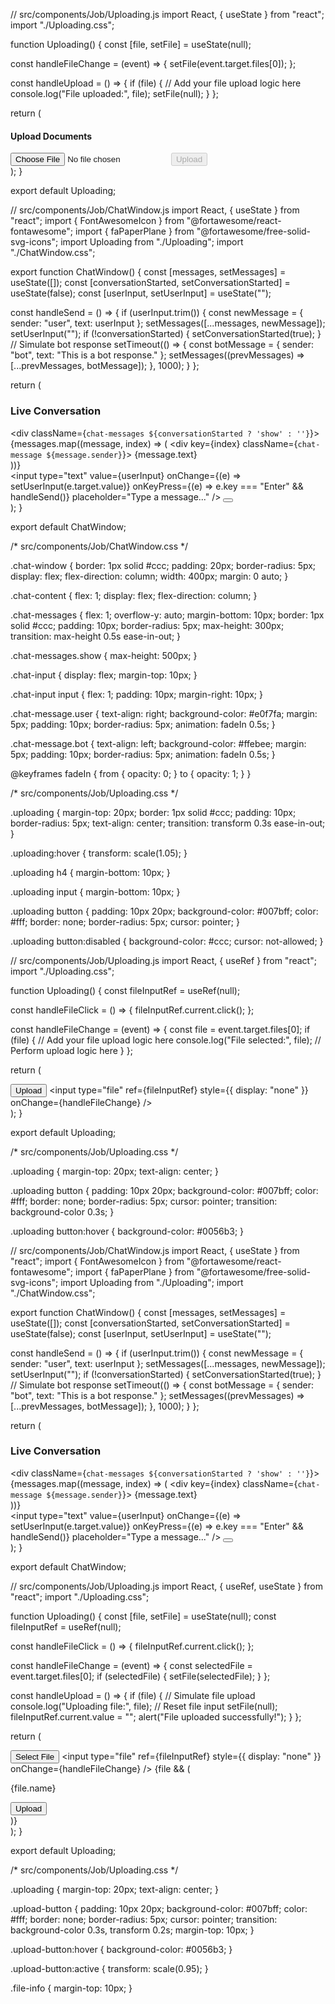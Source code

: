// src/components/Job/Uploading.js
import React, { useState } from "react";
import "./Uploading.css";

function Uploading() {
  const [file, setFile] = useState(null);

  const handleFileChange = (event) => {
    setFile(event.target.files[0]);
  };

  const handleUpload = () => {
    if (file) {
      // Add your file upload logic here
      console.log("File uploaded:", file);
      setFile(null);
    }
  };

  return (
    <div className="uploading">
      <h4>Upload Documents</h4>
      <input type="file" onChange={handleFileChange} />
      <button onClick={handleUpload} disabled={!file}>
        Upload
      </button>
    </div>
  );
}

export default Uploading;



// src/components/Job/ChatWindow.js
import React, { useState } from "react";
import { FontAwesomeIcon } from "@fortawesome/react-fontawesome";
import { faPaperPlane } from "@fortawesome/free-solid-svg-icons";
import Uploading from "./Uploading";
import "./ChatWindow.css";

export function ChatWindow() {
  const [messages, setMessages] = useState([]);
  const [conversationStarted, setConversationStarted] = useState(false);
  const [userInput, setUserInput] = useState("");

  const handleSend = () => {
    if (userInput.trim()) {
      const newMessage = { sender: "user", text: userInput };
      setMessages([...messages, newMessage]);
      setUserInput("");
      if (!conversationStarted) {
        setConversationStarted(true);
      }
      // Simulate bot response
      setTimeout(() => {
        const botMessage = { sender: "bot", text: "This is a bot response." };
        setMessages((prevMessages) => [...prevMessages, botMessage]);
      }, 1000);
    }
  };

  return (
    <div className="chat-window">
      <div className="chat-content">
        <h3>Live Conversation</h3>
        <div className={`chat-messages ${conversationStarted ? 'show' : ''}`}>
          {messages.map((message, index) => (
            <div key={index} className={`chat-message ${message.sender}`}>
              {message.text}
            </div>
          ))}
        </div>
        <div className="chat-input">
          <input
            type="text"
            value={userInput}
            onChange={(e) => setUserInput(e.target.value)}
            onKeyPress={(e) => e.key === "Enter" && handleSend()}
            placeholder="Type a message..."
          />
          <button onClick={handleSend}>
            <FontAwesomeIcon icon={faPaperPlane} />
          </button>
        </div>
      </div>
      <Uploading />
    </div>
  );
}

export default ChatWindow;






/* src/components/Job/ChatWindow.css */

.chat-window {
  border: 1px solid #ccc;
  padding: 20px;
  border-radius: 5px;
  display: flex;
  flex-direction: column;
  width: 400px;
  margin: 0 auto;
}

.chat-content {
  flex: 1;
  display: flex;
  flex-direction: column;
}

.chat-messages {
  flex: 1;
  overflow-y: auto;
  margin-bottom: 10px;
  border: 1px solid #ccc;
  padding: 10px;
  border-radius: 5px;
  max-height: 300px;
  transition: max-height 0.5s ease-in-out;
}

.chat-messages.show {
  max-height: 500px;
}

.chat-input {
  display: flex;
  margin-top: 10px;
}

.chat-input input {
  flex: 1;
  padding: 10px;
  margin-right: 10px;
}

.chat-message.user {
  text-align: right;
  background-color: #e0f7fa;
  margin: 5px;
  padding: 10px;
  border-radius: 5px;
  animation: fadeIn 0.5s;
}

.chat-message.bot {
  text-align: left;
  background-color: #ffebee;
  margin: 5px;
  padding: 10px;
  border-radius: 5px;
  animation: fadeIn 0.5s;
}

@keyframes fadeIn {
  from {
    opacity: 0;
  }
  to {
    opacity: 1;
  }
}

/* src/components/Job/Uploading.css */

.uploading {
  margin-top: 20px;
  border: 1px solid #ccc;
  padding: 10px;
  border-radius: 5px;
  text-align: center;
  transition: transform 0.3s ease-in-out;
}

.uploading:hover {
  transform: scale(1.05);
}

.uploading h4 {
  margin-bottom: 10px;
}

.uploading input {
  margin-bottom: 10px;
}

.uploading button {
  padding: 10px 20px;
  background-color: #007bff;
  color: #fff;
  border: none;
  border-radius: 5px;
  cursor: pointer;
}

.uploading button:disabled {
  background-color: #ccc;
  cursor: not-allowed;
}





// src/components/Job/Uploading.js
import React, { useRef } from "react";
import "./Uploading.css";

function Uploading() {
  const fileInputRef = useRef(null);

  const handleFileClick = () => {
    fileInputRef.current.click();
  };

  const handleFileChange = (event) => {
    const file = event.target.files[0];
    if (file) {
      // Add your file upload logic here
      console.log("File selected:", file);
      // Perform upload logic here
    }
  };

  return (
    <div className="uploading">
      <button onClick={handleFileClick}>
        Upload
      </button>
      <input
        type="file"
        ref={fileInputRef}
        style={{ display: "none" }}
        onChange={handleFileChange}
      />
    </div>
  );
}

export default Uploading;



/* src/components/Job/Uploading.css */

.uploading {
  margin-top: 20px;
  text-align: center;
}

.uploading button {
  padding: 10px 20px;
  background-color: #007bff;
  color: #fff;
  border: none;
  border-radius: 5px;
  cursor: pointer;
  transition: background-color 0.3s;
}

.uploading button:hover {
  background-color: #0056b3;
}



// src/components/Job/ChatWindow.js
import React, { useState } from "react";
import { FontAwesomeIcon } from "@fortawesome/react-fontawesome";
import { faPaperPlane } from "@fortawesome/free-solid-svg-icons";
import Uploading from "./Uploading";
import "./ChatWindow.css";

export function ChatWindow() {
  const [messages, setMessages] = useState([]);
  const [conversationStarted, setConversationStarted] = useState(false);
  const [userInput, setUserInput] = useState("");

  const handleSend = () => {
    if (userInput.trim()) {
      const newMessage = { sender: "user", text: userInput };
      setMessages([...messages, newMessage]);
      setUserInput("");
      if (!conversationStarted) {
        setConversationStarted(true);
      }
      // Simulate bot response
      setTimeout(() => {
        const botMessage = { sender: "bot", text: "This is a bot response." };
        setMessages((prevMessages) => [...prevMessages, botMessage]);
      }, 1000);
    }
  };

  return (
    <div className="chat-window">
      <div className="chat-content">
        <h3>Live Conversation</h3>
        <div className={`chat-messages ${conversationStarted ? 'show' : ''}`}>
          {messages.map((message, index) => (
            <div key={index} className={`chat-message ${message.sender}`}>
              {message.text}
            </div>
          ))}
        </div>
        <div className="chat-input">
          <input
            type="text"
            value={userInput}
            onChange={(e) => setUserInput(e.target.value)}
            onKeyPress={(e) => e.key === "Enter" && handleSend()}
            placeholder="Type a message..."
          />
          <button onClick={handleSend}>
            <FontAwesomeIcon icon={faPaperPlane} />
          </button>
        </div>
      </div>
      <Uploading />
    </div>
  );
}

export default ChatWindow;






// src/components/Job/Uploading.js
import React, { useRef, useState } from "react";
import "./Uploading.css";

function Uploading() {
  const [file, setFile] = useState(null);
  const fileInputRef = useRef(null);

  const handleFileClick = () => {
    fileInputRef.current.click();
  };

  const handleFileChange = (event) => {
    const selectedFile = event.target.files[0];
    if (selectedFile) {
      setFile(selectedFile);
    }
  };

  const handleUpload = () => {
    if (file) {
      // Simulate file upload
      console.log("Uploading file:", file);
      // Reset file input
      setFile(null);
      fileInputRef.current.value = "";
      alert("File uploaded successfully!");
    }
  };

  return (
    <div className="uploading">
      <button onClick={handleFileClick} className="upload-button">
        Select File
      </button>
      <input
        type="file"
        ref={fileInputRef}
        style={{ display: "none" }}
        onChange={handleFileChange}
      />
      {file && (
        <div className="file-info">
          <p>{file.name}</p>
          <button onClick={handleUpload} className="upload-button">
            Upload
          </button>
        </div>
      )}
    </div>
  );
}

export default Uploading;





/* src/components/Job/Uploading.css */

.uploading {
  margin-top: 20px;
  text-align: center;
}

.upload-button {
  padding: 10px 20px;
  background-color: #007bff;
  color: #fff;
  border: none;
  border-radius: 5px;
  cursor: pointer;
  transition: background-color 0.3s, transform 0.2s;
  margin-top: 10px;
}

.upload-button:hover {
  background-color: #0056b3;
}

.upload-button:active {
  transform: scale(0.95);
}

.file-info {
  margin-top: 10px;
}
